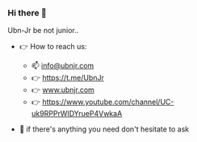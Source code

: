 ### Hi there 👋

Ubn-Jr be not junior..

- 👉 How to reach us: 
  - 📫 info@ubnjr.com
  - 👉 https://t.me/UbnJr
  - 👉 www.ubnjr.com
  - 👉 https://www.youtube.com/channel/UC-uk9RPPrWIDYrueP4VwkaA
  
- 💬 if there's anything you need don't hesitate to ask

